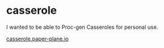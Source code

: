 # casserole
I wanted to be able to Proc-gen Casseroles for personal use.

[casserole.paper-plane.io](casserole.paper-plane.io)
